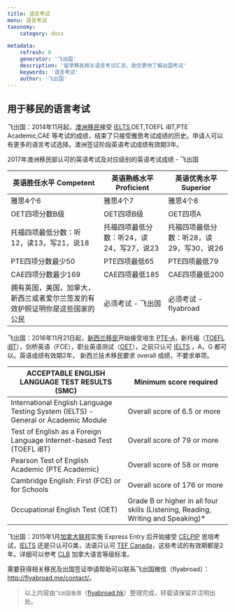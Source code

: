 ```yaml
---
title: 语言考试
menu: 语言考试
taxonomy:
    category: docs

metadata:
    refresh: 0
    generator: '飞出国'
    description: '留学移民相关语言考试汇总，助您更快了解出国考试'
    keywords: '语言考试'
    author: '飞出国'
---
```


## 用于移民的语言考试

飞出国：2014年11月起，[澳洲移民]接受 [IELTS],OET,TOEFL iBT,PTE Academic,CAE 等考试的成绩，结束了只接受雅思考试成绩的历史。申请人可以有更多的语言考试选择。澳洲签证阶段英语考试成绩有效期3年。

2017年澳洲移民部认可的英语考试及对应级别的英语考试成绩 - 飞出国

英语胜任水平 Competent | 英语熟练水平 Proficient | 英语优秀水平 Superior
-----------------|-------------------|----------------
雅思4个6 | 雅思4个7 | 雅思4个8
OET四项分数B级 | OET四项B级 | OET四项A
托福四项最低分数：听12，读13，写21，说18 | 托福四项最低分数：听24，读24，写27，说23 | 托福四项最低分数：听28，读29，写30，说26
PTE四项分数最少50 | PTE四项最低65 | PTE四项最低79
CAE四项分数最少169 | CAE四项最低185 | CAE四项最低200
拥有英国，美国，加拿大，新西兰或者爱尔兰签发的有效护照证明你是这些国家的公民 | 必须考试 - 飞出国 | 必须考试 - flyabroad

飞出国：2016年11月21日起，[新西兰移民]开始接受培生 [PTE-A]，新托福（[TOEFL iBT]），剑桥英语（FCE），职业英语测试（[OET]），之前只认可 [IELTS] ，A，G 都可以。英语成绩有效期2年， 新西兰技术移民要求 overall 成绩，不要求单项。

ACCEPTABLE ENGLISH LANGUAGE TEST RESULTS (SMC) | Minimum score required
-----------------------------------------------|-----------------------
International English Language Testing System (IELTS) - General or Academic Module | Overall score of 6.5 or more
Test of English as a Foreign Language Internet-based Test (TOEFL iBT) | Overall score of 79 or more
Pearson Test of English Academic (PTE Academic) | Overall score of 58 or more
Cambridge English: First (FCE) or for Schools | Overall score of 176 or more
Occupational English Test (OET) | Grade B or higher in all four skills (Listening, Reading, Writing and Speaking)*

飞出国：2015年1月[加拿大联邦]实施 Express Entry 后开始接受 [CELPIP] 思培考试，[IELTS] 还是只认可G类，法语只认可 [TEF Canada]，这些考试的有效期都是2年。详细可以参考 [CLB] 加拿大语言等级标准。

需要获得相关移民及出国签证申请帮助可以联系飞出国微信（flyabroad）： <a href="http://flyabroad.me/contact" target="_blank">http://flyabroad.me/contact/</a>。

> 以上内容由`飞出国香港`（<a href="http://flyabroad.hk/" target="_blank">flyabroad.hk</a>）整理完成，转载请保留并注明出处。

[澳洲移民]: /au
[新西兰移民]: /nz
[加拿大联邦]: /ca
[IELTS]: /home/language/IELTS
[OET]: https://www.occupationalenglishtest.org/?target=blank
[TOEFL iBT]: /home/language/TOEFL
[PTE Academic]: /home/language/PTE
[PTE-A]: /home/language/PTE
[CAE]: http://www.cambridgeenglish.org/exams/advanced/?target=blank
[FCE]: http://www.cambridgeenglish.org/exams/first/?target=blank
[CELPIP]: /home/language/CELPIP
[GMAT]: /home/language/GMAT
[GRE]: /home/language/GRE
[AMEP]: /home/language/AMEP
[CLB]: /ca/ee/clb
[TEF Canada]: http://bbs.fcgvisa.com/t/tef-canada/20032?target=blank